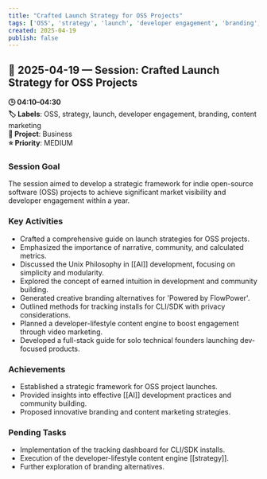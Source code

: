```yaml
---
title: "Crafted Launch Strategy for OSS Projects"
tags: ['OSS', 'strategy', 'launch', 'developer engagement', 'branding', 'content marketing']
created: 2025-04-19
publish: false
---
```


## 📅 2025-04-19 — Session: Crafted Launch Strategy for OSS Projects

**🕒 04:10–04:30**  
**🏷️ Labels**: OSS, strategy, launch, developer engagement, branding, content marketing  
**📂 Project**: Business  
**⭐ Priority**: MEDIUM  


### Session Goal
The session aimed to develop a strategic framework for indie open-source software (OSS) projects to achieve significant market visibility and developer engagement within a year.

### Key Activities
- Crafted a comprehensive guide on launch strategies for OSS projects.
- Emphasized the importance of narrative, community, and calculated metrics.
- Discussed the Unix Philosophy in [[AI]] development, focusing on simplicity and modularity.
- Explored the concept of earned intuition in development and community building.
- Generated creative branding alternatives for 'Powered by FlowPower'.
- Outlined methods for tracking installs for CLI/SDK with privacy considerations.
- Planned a developer-lifestyle content engine to boost engagement through video marketing.
- Developed a full-stack guide for solo technical founders launching dev-focused products.

### Achievements
- Established a strategic framework for OSS project launches.
- Provided insights into effective [[AI]] development practices and community building.
- Proposed innovative branding and content marketing strategies.

### Pending Tasks
- Implementation of the tracking dashboard for CLI/SDK installs.
- Execution of the developer-lifestyle content engine [[strategy]].
- Further exploration of branding alternatives.
